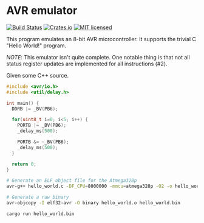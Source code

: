 # AVR emulator

[![Build Status](https://travis-ci.org/dylanmckay/avr.svg?branch=master)](https://travis-ci.org/dylanmckay/avr)
[![Crates.io](https://img.shields.io/crates/v/avr.svg)](https://crates.io/crates/avr)
[![MIT licensed](https://img.shields.io/badge/license-MIT-blue.svg)](./LICENSE)

This program emulates an 8-bit AVR microcontroller. It supports the trivial
C "Hello World!" program.

_NOTE_: This emulator isn't quite complete. One notable thing is that not all status register
updates are implemented for all instructions (#2).

Given some C++ source.

```cpp
#include <avr/io.h>
#include <util/delay.h>

int main() {
  DDRB |= _BV(PB6);

  for(uint8_t i=0; i<5; i++) {
    PORTB |= _BV(PB6);
    _delay_ms(500);

    PORTB &= ~_BV(PB6);
    _delay_ms(500);
  }

  return 0;
}
```

```bash
# Generate an ELF object file for the Atmega328p
avr-g++ hello_world.c -DF_CPU=8000000 -mmcu=atmega328p -O2 -o hello_world.o

# Generate a raw binary
avr-objcopy -I elf32-avr -O binary hello_world.o hello_world.bin

cargo run hello_world.bin
```
